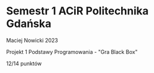 # Semestr 1 ACiR Politechnika Gdańska

Maciej Nowicki 2023

Projekt 1 Podstawy Programowania - "Gra Black Box"

12/14 punktów
